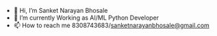 - 👋 Hi, I’m Sanket Narayan Bhosale
- 🌱 I’m currently Working as AI/ML Python Developer
- 📫 How to reach me 8308743683/sanketnarayanbhosale@gmail.com

<!---
SanketNBhosale/SanketNBhosale is a ✨ special ✨ repository because its `README.md` (this file) appears on your GitHub profile.
You can click the Preview link to take a look at your changes.
--->

